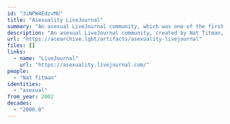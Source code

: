 ```yaml
---
id: "3iNPW4EdzvMU"
title: "Asexuality LiveJournal"
summary: "An asexual LiveJournal community, which was one of the first sex-positive asexual discussion forums"
description: "An asexual LiveJournal community, created by Nat Titman, which was one of the first sex-positive asexual discussion forums"
url: "https://acearchive.lgbt/artifacts/asexuality-livejournal"
files: []
links:
  - name: "LiveJournal"
    url: "https://asexuality.livejournal.com/"
people:
  - "Nat Titman"
identities:
  - "asexual"
from_year: 2002
decades:
  - "2000.0"
---
```

